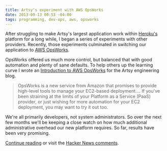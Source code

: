 ```yaml
---
title: Artsy's experiment with AWS OpsWorks
date: 2013-09-13 00:53 -04:00
tags: programming, dev-ops, aws, opsworks
---
```


After struggling to make Artsy's largest application work within [Heroku's](https://www.heroku.com/) platform for a long while, I began a series of experiments with other providers. Recently, those experiments culminated in switching our application to [AWS OpsWorks](http://aws.amazon.com/opsworks/).

OpsWorks offered us much more control, but balanced that with good automation and plenty of sane defaults. To help others up the learning curve I wrote an [Introduction to AWS OpsWorks](http://artsy.github.io/blog/2013/08/27/introduction-to-aws-opsworks/) for the Artsy engineering blog. 

> OpsWorks is a new service from Amazon that promises to provide high-level tools to manage your EC2-based deployment.... If you've been straining at the limits of your Platform as a Service (PaaS) provider, or just wishing for more automation for your EC2 deployment, you may want to try it out too.

We're all primarily developers, not system administrators. So over the next few months we'll be keeping a close watch on how much additional administrative overhead our new platform requires. So far, results have been very promising.

[Continue reading](http://artsy.github.io/blog/2013/08/27/introduction-to-aws-opsworks/) or visit the [Hacker News comments](https://news.ycombinator.com/item?id=6297992).
